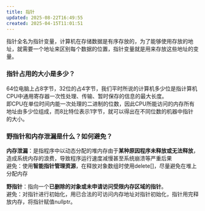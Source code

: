 ```yaml
---
title: 指针
updated: 2025-08-22T16:49:55
created: 2025-04-15T11:01:51
---
```


指针全名为指针变量，计算机在存储数据是有序存放的，为了能够使用存放的地址，就需要一个地址来区别每个数据的位置，指针变量就是用来存放这些地址的变量。

### 指针占用的大小是多少？
64位电脑上占8字节，32位的占4字节，我们平时所说的计算机多少位是指计算机CPU中通用寄存器一次性处理、传输、暂时保存的信息的最大长度。<br>
即CPU在单位时间内能一次处理的二进制的位数，因此CPU所能访问的内存所有地址由多少位组成，而8比特位表示1字节，就可以得出在不同位数的机器中指针的大小。

### 野指针和内存泄漏是什么？如何避免？
**内存泄漏**：是指程序中以动态分配的堆内存由于**某种原因程序未释放或无法释放**，造成系统内存的浪费，导致程序运行速度减慢甚至系统崩溃等严重后果<br>
避免：使用<b>智能指针管理资源</b>，在释放对象数组时使用delete\[\]，尽量避免在堆上分配内存

**野指针**：指向一个**已删除的对象或未申请访问受限内存区域的指针**。<br>
避免：对指针进行初始化，用已合法的可访问内存地址对指针初始化，指针用完释放内存，将指针赋值nullptr。

